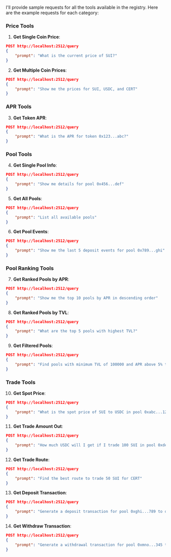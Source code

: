 I'll provide sample requests for all the tools available in the registry. Here are the example requests for each category:

### Price Tools

1. **Get Single Coin Price**:
```json
POST http://localhost:2512/query
{
    "prompt": "What is the current price of SUI?"
}
```

2. **Get Multiple Coin Prices**:
```json
POST http://localhost:2512/query
{
    "prompt": "Show me the prices for SUI, USDC, and CERT"
}
```

### APR Tools

3. **Get Token APR**:
```json
POST http://localhost:2512/query
{
    "prompt": "What is the APR for token 0x123...abc?"
}
```

### Pool Tools

4. **Get Single Pool Info**:
```json
POST http://localhost:2512/query
{
    "prompt": "Show me details for pool 0x456...def"
}
```

5. **Get All Pools**:
```json
POST http://localhost:2512/query
{
    "prompt": "List all available pools"
}
```

6. **Get Pool Events**:
```json
POST http://localhost:2512/query
{
    "prompt": "Show me the last 5 deposit events for pool 0x789...ghi"
}
```

### Pool Ranking Tools

7. **Get Ranked Pools by APR**:
```json
POST http://localhost:2512/query
{
    "prompt": "Show me the top 10 pools by APR in descending order"
}
```

8. **Get Ranked Pools by TVL**:
```json
POST http://localhost:2512/query
{
    "prompt": "What are the top 5 pools with highest TVL?"
}
```

9. **Get Filtered Pools**:
```json
POST http://localhost:2512/query
{
    "prompt": "Find pools with minimum TVL of 100000 and APR above 5% that contain SUI and USDC"
}
```

### Trade Tools

10. **Get Spot Price**:
```json
POST http://localhost:2512/query
{
    "prompt": "What is the spot price of SUI to USDC in pool 0xabc...123 including fees?"
}
```

11. **Get Trade Amount Out**:
```json
POST http://localhost:2512/query
{
    "prompt": "How much USDC will I get if I trade 100 SUI in pool 0xdef...456?"
}
```

12. **Get Trade Route**:
```json
POST http://localhost:2512/query
{
    "prompt": "Find the best route to trade 50 SUI for CERT"
}
```

13. **Get Deposit Transaction**:
```json
POST http://localhost:2512/query
{
    "prompt": "Generate a deposit transaction for pool 0xghi...789 to deposit 100 SUI and 1000 USDC from wallet 0xjkl...012 with 1% slippage"
}
```

14. **Get Withdraw Transaction**:
```json
POST http://localhost:2512/query
{
    "prompt": "Generate a withdrawal transaction for pool 0xmno...345 to withdraw from wallet 0xpqr...678, burning 50 LP tokens with 0.5% slippage"
}
```

